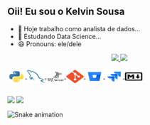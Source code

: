 ## Oii! Eu sou o Kelvin Sousa


- 🔭 Hoje trabalho como analista de dados...
- 🌱 Estudando Data Science...
- 😄 Pronouns: ele/dele

<div align="center">
  <a href="https://github.com/kelvinsousa">
  <img height="180em" src="https://github-readme-stats.vercel.app/api?username=kelvinsousa&show_icons=true&theme=tokyonight&include_all_commits=true&count_private=true"/>
  <img height="180em" src="https://github-readme-stats.vercel.app/api/top-langs/?username=kelvinsousa&layout=compact&langs_count=7&theme=tokyonight"/>
</div>

<div style="display: inline_block"><br>
  <img align="center" alt="Kelvin-Python" height="30" width="40" src="https://raw.githubusercontent.com/devicons/devicon/master/icons/python/python-original.svg">
  <img align="center" alt="Kelvin-MySQL" height="30" width="40" src="https://github.com/devicons/devicon/blob/master/icons/mysql/mysql-plain.svg">
  <img align="center" alt="Kelvin-SQLServer" height="30" width="40" src="https://github.com/devicons/devicon/blob/master/icons/microsoftsqlserver/microsoftsqlserver-plain-wordmark.svg">
  <img align="center" alt="Kelvin-Git" height="30" width="40" src="https://github.com/devicons/devicon/blob/master/icons/git/git-original.svg">
  <img align="center" alt="Kelvin-Bitbucket" height="30" width="40" src="https://github.com/devicons/devicon/blob/master/icons/bitbucket/bitbucket-original.svg">
  <img align="center" alt="Kelvin-Bitbucket" height="30" width="40" src="https://github.com/devicons/devicon/blob/master/icons/jira/jira-original.svg">
  <img align="center" alt="Kelvin-Bitbucket" height="30" width="40" src="https://github.com/devicons/devicon/blob/master/icons/markdown/markdown-original.svg">
  
</div>

##
 
<div> 
  <a href = "mailto:sousa.kelvin@outlook.com"><img src="https://img.shields.io/badge/Microsoft_Outlook-0078D4?style=for-the-badge&logo=microsoft-outlook&logoColor=white"></a>
  <a href="https://www.linkedin.com/in/kelvinsousa/" target="_blank"><img src="https://img.shields.io/badge/-LinkedIn-%230077B5?style=for-the-badge&logo=linkedin&logoColor=white" target="_blank"></a> 
  
  ![Snake animation](https://github.com/kelvinsousa/kelvinsousa/blob/output/github-contribution-grid-snake.svg)
 
</div>
